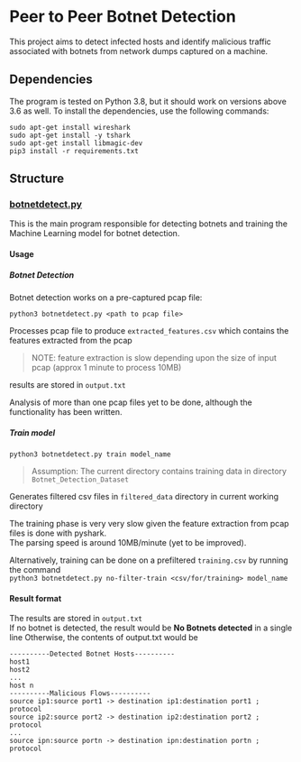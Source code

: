 # Peer to Peer Botnet Detection

This project aims to detect infected hosts and identify malicious traffic associated with botnets from network dumps captured on a machine.

## Dependencies

The program is tested on Python 3.8, but it should work on versions above 3.6 as well. To install the dependencies, use the following commands:
```
sudo apt-get install wireshark
sudo apt-get install -y tshark
sudo apt-get install libmagic-dev
pip3 install -r requirements.txt
```


## Structure

### [botnetdetect.py](botnetdetect.py)

This is the main program responsible for detecting botnets and training the Machine Learning model for botnet detection.

#### Usage

##### Botnet Detection

Botnet detection works on a pre-captured pcap file:

`python3 botnetdetect.py <path to pcap file>`

Processes pcap file to produce `extracted_features.csv` which contains the features extracted from the pcap
> NOTE: feature extraction is slow depending upon the size of input pcap (approx 1 minute to process 10MB)

results are stored in `output.txt`

Analysis of more than one pcap files yet to be done, although the functionality has been written.  

##### Train model
`python3 botnetdetect.py train model_name`
> Assumption: The current directory contains training data in directory `Botnet_Detection_Dataset`

Generates filtered csv files in `filtered_data` directory in current working directory

The training phase is very very slow given the feature extraction from pcap files is done with pyshark.  
The parsing speed is around 10MB/minute (yet to be improved).

Alternatively, training can be done on a prefiltered `training.csv` by running the command  
`python3 botnetdetect.py no-filter-train <csv/for/training> model_name`

#### Result format
The results are stored in `output.txt`  
If no botnet is detected, the result would be 
**No Botnets detected** in a single line
Otherwise, the contents of output.txt would be 

```
----------Detected Botnet Hosts----------
host1  
host2  
...  
host n  
----------Malicious Flows----------
source ip1:source port1 -> destination ip1:destination port1 ; protocol  
source ip2:source port2 -> destination ip2:destination port2 ; protocol  
...  
source ipn:source portn -> destination ipn:destination portn ; protocol  
```
